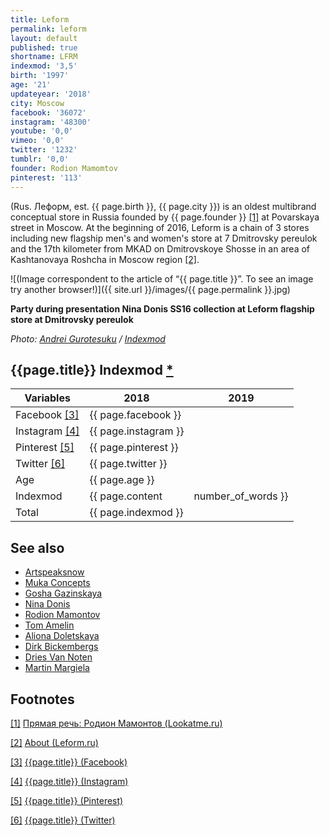 ```yaml
---
title: Leform
permalink: leform
layout: default
published: true
shortname: LFRM
indexmod: '3,5'
birth: '1997'
age: '21'
updateyear: '2018'
city: Moscow
facebook: '36072'
instagram: '48300'
youtube: '0,0'
vimeo: '0,0'
twitter: '1232'
tumblr: '0,0'
founder: Rodion Mamomtov
pinterest: '113'
---
```


(Rus. Леформ, est. {{ page.birth }}, {{ page.city }}) is an oldest multibrand conceptual store in Russia founded by {{ page.founder }} <span id="a1">[\[1\]](#f1)</span> at Povarskaya street in Moscow. At the beginning of 2016, Leform is a chain of 3 stores including new flagship men's and women's store at 7 Dmitrovsky pereulok and the 17th kilometer from MKAD on Dmitrovskoye Shosse in an area of Kashtanovaya Roshcha in Moscow region <span id="a2">[\[2\]](#f2)</span>.

![(Image correspondent to the article of “{{ page.title }}”. To see an image try another browser!)]({{ site.url }}/images/{{ page.permalink }}.jpg)

**Party during presentation Nina Donis SS16 collection at Leform flagship store at Dmitrovsky pereulok**

*Photo: [Andrei Gurotesuku](index) / [Indexmod](index)*

## {{page.title}} Indexmod [*](indexmod)

|Variables|2018|2019|
|-|-|-|
|Facebook <span id="a3">[\[3\]](#f3)</span>|{{ page.facebook }}||
|Instagram <span id="a4">[\[4\]](#f4)</span>|{{ page.instagram }}||
|Pinterest <span id="a5">[\[5\]](#f5)</span>|{{ page.pinterest }}||
|Twitter <span id="a6">[\[6\]](#f6)</span>|{{ page.twitter }}||
|Age|{{ page.age }}||
|Indexmod|{{ page.content | number_of_words }}||
|Total|{{ page.indexmod }}||

## See also

+ [Artspeaksnow](artspeaksnow)
+ [Muka Concepts](muka-concepts)
+ [Gosha Gazinskaya](gosha-gazinskaya)
+ [Nina Donis](nina-donis)
+ [Rodion Mamontov](mamontov-rodion)
+ [Tom Amelin](amelin-tom)
+ [Aliona Doletskaya](doletskaya-aliona)
+ [Dirk Bickembergs](bickembergs-dirk)
+ [Dries Van Noten](noten-dries-van)
+ [Martin Margiela](margiela-martin)

## Footnotes

[[1]](#a1) <span id="f1"></span> [Прямая речь: Родион Мамонтов (Lookatme.ru)](http://www.lookatme.ru/flow/posts/fashion-radar/98283-intervyu-s-rodionom-mamontovym-2010-06-29)

[[2]](#a2) <span id="f2"></span> [About (Leform.ru)](https://leform.ru/about/)

[[3]](#a3) <span id="f3"></span> [{{page.title}} (Facebook)](https://www.facebook.com/LEFORM.store/)

[[4]](#a4) <span id="f4"></span> [{{page.title}} (Instagram)](https://www.instagram.com/leformstore/)

[[5]](#a5) <span id="f5"></span> [{{page.title}} (Pinterest)](https://ru.pinterest.com/kmamontova/leformstore/)

[[6]](#a6) <span id="f6"></span> [{{page.title}} (Twitter)](https://twitter.com/leformstore)
